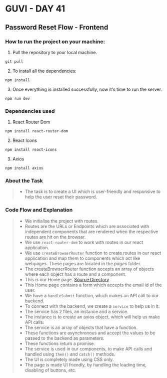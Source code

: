 # GUVI - DAY 41

## Password Reset Flow - Frontend

### How to run the project on your machine:

1. Pull the repository to your local machine.

```
git pull
```

2. To install all the dependencies:

```
npm install
```

3. Once everything is installed successfully, now it's time to run the server.

```
npm run dev
```

### Dependencies used

1. React Router Dom

```
npm install react-router-dom
```

2. React Icons

```
npm install react-icons
```

3. Axios

```
npm install axios
```

### About the Task

> - The task is to create a UI which is user-friendly and responsive to help the user reset their password.

### Code Flow and Explanation

> - We initialise the project with routes.
> - Routes are the URLs or Endpoints which are associated with independent components that are rendered when the respective routes are hit on the browser.
> - We use `react-router-dom` to work with routes in our react application.
> - We use `createBrowserRouter` function to create routes in our react application and map them to components which act like webpages. These pages are located in the _pages_ folder.
> - The createBrowserRouter function accepts an array of objects where each object has a route and a component.
> - This is our Home page. [Source Directory](./src/pages/Home.jsx)
> - This Home page contains a form which accepts the email id of the user.
> - We have a `handleSubmit` function, which makes an API call to our backend.
> - To connect with the backend, we create a `service` to help us in it.
> - The service has 2 files, an instance and a service.
> - The instance is to create an axios object, which will help us make API calls.
> - The service is an array of objects that have a function.
> - These functions are asynchronous and accept the values to be passed to the backend as parameters.
> - These functions return a promise.
> - The service is used in our components, to make API calls and handled using `then()` and `catch()` methods.
> - The UI is completely made using CSS only.
> - The page is made UI friendly, by handling the loading time, disabling of buttons, etc.
